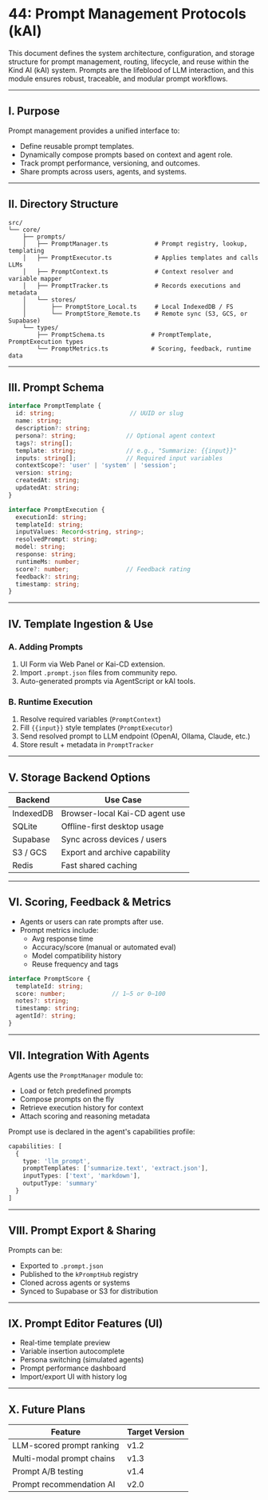 # 44: Prompt Management Protocols (kAI)

This document defines the system architecture, configuration, and storage structure for prompt management, routing, lifecycle, and reuse within the Kind AI (kAI) system. Prompts are the lifeblood of LLM interaction, and this module ensures robust, traceable, and modular prompt workflows.

---

## I. Purpose

Prompt management provides a unified interface to:
- Define reusable prompt templates.
- Dynamically compose prompts based on context and agent role.
- Track prompt performance, versioning, and outcomes.
- Share prompts across users, agents, and systems.

---

## II. Directory Structure

```text
src/
└── core/
    ├── prompts/
    │   ├── PromptManager.ts             # Prompt registry, lookup, templating
    │   ├── PromptExecutor.ts            # Applies templates and calls LLMs
    │   ├── PromptContext.ts             # Context resolver and variable mapper
    │   ├── PromptTracker.ts             # Records executions and metadata
    │   └── stores/
    │       ├── PromptStore_Local.ts     # Local IndexedDB / FS
    │       └── PromptStore_Remote.ts    # Remote sync (S3, GCS, or Supabase)
    └── types/
        ├── PromptSchema.ts             # PromptTemplate, PromptExecution types
        └── PromptMetrics.ts            # Scoring, feedback, runtime data
```

---

## III. Prompt Schema

```ts
interface PromptTemplate {
  id: string;                     // UUID or slug
  name: string;
  description?: string;
  persona?: string;              // Optional agent context
  tags?: string[];
  template: string;              // e.g., "Summarize: {{input}}"
  inputs: string[];              // Required input variables
  contextScope?: 'user' | 'system' | 'session';
  version: string;
  createdAt: string;
  updatedAt: string;
}

interface PromptExecution {
  executionId: string;
  templateId: string;
  inputValues: Record<string, string>;
  resolvedPrompt: string;
  model: string;
  response: string;
  runtimeMs: number;
  score?: number;                // Feedback rating
  feedback?: string;
  timestamp: string;
}
```

---

## IV. Template Ingestion & Use

### A. Adding Prompts
1. UI Form via Web Panel or Kai-CD extension.
2. Import `.prompt.json` files from community repo.
3. Auto-generated prompts via AgentScript or kAI tools.

### B. Runtime Execution
1. Resolve required variables (`PromptContext`)
2. Fill `{{input}}` style templates (`PromptExecutor`)
3. Send resolved prompt to LLM endpoint (OpenAI, Ollama, Claude, etc.)
4. Store result + metadata in `PromptTracker`

---

## V. Storage Backend Options

| Backend     | Use Case                        |
|-------------|----------------------------------|
| IndexedDB   | Browser-local Kai-CD agent use  |
| SQLite      | Offline-first desktop usage     |
| Supabase    | Sync across devices / users     |
| S3 / GCS    | Export and archive capability   |
| Redis       | Fast shared caching             |

---

## VI. Scoring, Feedback & Metrics

- Agents or users can rate prompts after use.
- Prompt metrics include:
  - Avg response time
  - Accuracy/score (manual or automated eval)
  - Model compatibility history
  - Reuse frequency and tags

```ts
interface PromptScore {
  templateId: string;
  score: number;             // 1–5 or 0–100
  notes?: string;
  timestamp: string;
  agentId?: string;
}
```

---

## VII. Integration With Agents

Agents use the `PromptManager` module to:
- Load or fetch predefined prompts
- Compose prompts on the fly
- Retrieve execution history for context
- Attach scoring and reasoning metadata

Prompt use is declared in the agent's capabilities profile:
```ts
capabilities: [
  {
    type: 'llm_prompt',
    promptTemplates: ['summarize.text', 'extract.json'],
    inputTypes: ['text', 'markdown'],
    outputType: 'summary'
  }
]
```

---

## VIII. Prompt Export & Sharing

Prompts can be:
- Exported to `.prompt.json`
- Published to the `kPromptHub` registry
- Cloned across agents or systems
- Synced to Supabase or S3 for distribution

---

## IX. Prompt Editor Features (UI)

- Real-time template preview
- Variable insertion autocomplete
- Persona switching (simulated agents)
- Prompt performance dashboard
- Import/export UI with history log

---

## X. Future Plans

| Feature                    | Target Version |
|---------------------------|----------------|
| LLM-scored prompt ranking | v1.2           |
| Multi-modal prompt chains | v1.3           |
| Prompt A/B testing        | v1.4           |
| Prompt recommendation AI | v2.0           |

